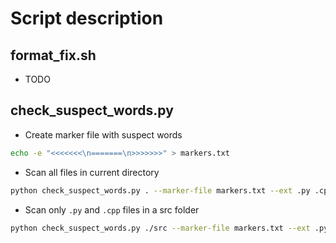 # Script description

## format_fix.sh

 - TODO

## check_suspect_words.py

- Create marker file with suspect words
```bash
echo -e "<<<<<<<\n=======\n>>>>>>>" > markers.txt
```

- Scan all files in current directory
```bash
python check_suspect_words.py . --marker-file markers.txt --ext .py .cpp
```

- Scan only `.py` and `.cpp` files in a src folder
```bash
python check_suspect_words.py ./src --marker-file markers.txt --ext .py .cpp
```